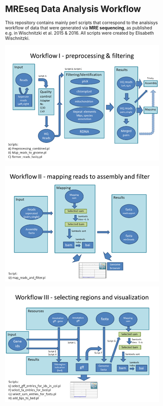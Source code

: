 # MREseq Data Analysis Workflow

This repository contains mainly perl scripts that correspond to the analsisys workflow of data that were generated via __MRE sequencing__, as published e.g. in Wischnitzki et al. 2015 & 2016. All scripts were created by Elisabeth Wischnitzki.

![Workflow I](/img/Workflow1.PNG)

![Workflow II](/img/Workflow2.PNG)

![Workflow III](/img/Workflow3.PNG)


